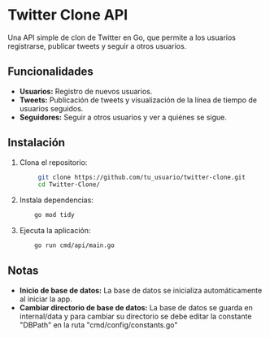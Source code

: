 # Twitter Clone API

Una API simple de clon de Twitter en Go, que permite a los usuarios registrarse, publicar tweets y seguir a otros usuarios.

## Funcionalidades

- **Usuarios:** Registro de nuevos usuarios.
- **Tweets:** Publicación de tweets y visualización de la línea de tiempo de usuarios seguidos.
- **Seguidores:** Seguir a otros usuarios y ver a quiénes se sigue.

## Instalación

1. Clona el repositorio:
   ```bash
        git clone https://github.com/tu_usuario/twitter-clone.git
        cd Twitter-Clone/

2. Instala dependencias:
    ```bash
        go mod tidy

3. Ejecuta la aplicación:
    ```bash
        go run cmd/api/main.go

## Notas

- **Inicio de base de datos:** La base de datos se inicializa automáticamente al iniciar la app.
- **Cambiar directorio de base de datos:** La base de datos se guarda en internal/data y para cambiar
su directorio se debe editar la constante "DBPath" en la ruta "cmd/config/constants.go"
